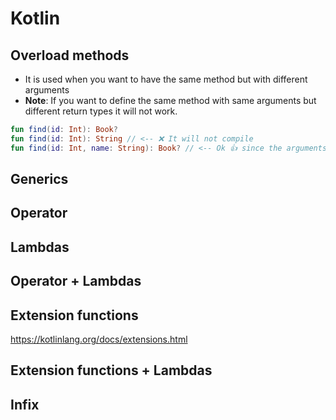 # Kotlin
## Overload methods
* It is used when you want to have the same method but with different arguments
* **Note**: If you want to define the same method with same arguments but different return types
it will not work.
```kotlin
fun find(id: Int): Book?
fun find(id: Int): String // <-- ❌ It will not compile
fun find(id: Int, name: String): Book? // <-- Ok 👍 since the arguments are different
```

## Generics
## Operator
## Lambdas
## Operator + Lambdas
## Extension functions
https://kotlinlang.org/docs/extensions.html
## Extension functions + Lambdas
## Infix
